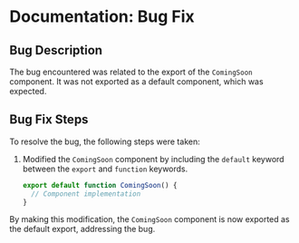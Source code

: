 # Documentation: Bug Fix

## Bug Description
The bug encountered was related to the export of the `ComingSoon` component. It was not exported as a default component, which was expected.

## Bug Fix Steps
To resolve the bug, the following steps were taken:

1. Modified the `ComingSoon` component by including the `default` keyword between the `export` and `function` keywords.

   ```javascript
   export default function ComingSoon() {
     // Component implementation
   }
   ```

By making this modification, the `ComingSoon` component is now exported as the default export, addressing the bug.
